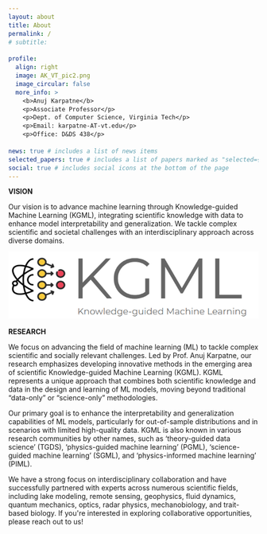 ```yaml
---
layout: about
title: About
permalink: /
# subtitle: 

profile: 
  align: right
  image: AK_VT_pic2.png
  image_circular: false
  more_info: >
    <b>Anuj Karpatne</b>
    <p>Associate Professor</p>
    <p>Dept. of Computer Science, Virginia Tech</p>
    <p>Email: karpatne-AT-vt.edu</p>
    <p>Office: D&DS 438</p>
    
news: true # includes a list of news items
selected_papers: true # includes a list of papers marked as "selected={true}"
social: true # includes social icons at the bottom of the page
---
```

**VISION**

Our vision is to advance machine learning through Knowledge-guided Machine Learning (KGML), integrating scientific knowledge with data to enhance model interpretability and generalization. We tackle complex scientific and societal challenges with an interdisciplinary approach across diverse domains.

![Image](/assets/img/lab_logo.png)

**RESEARCH**

We focus on advancing the field of machine learning (ML) to tackle complex scientific and socially relevant challenges. Led by Prof. Anuj Karpatne, our research emphasizes developing innovative methods in the emerging area of scientific Knowledge-guided Machine Learning (KGML). KGML represents a unique approach that combines both scientific knowledge and data in the design and learning of ML models, moving beyond traditional “data-only” or “science-only” methodologies.

Our primary goal is to enhance the interpretability and generalization capabilities of ML models, particularly for out-of-sample distributions and in scenarios with limited high-quality data. KGML is also known in various research communities by other names, such as ‘theory-guided data science’ (TGDS), ‘physics-guided machine learning’ (PGML), ‘science-guided machine learning’ (SGML), and ‘physics-informed machine learning’ (PIML).

We have a strong focus on interdisciplinary collaboration and have successfully partnered with experts across numerous scientific fields, including lake modeling, remote sensing, geophysics, fluid dynamics, quantum mechanics, optics, radar physics, mechanobiology, and trait-based biology. If you're interested in exploring collaborative opportunities, please reach out to us!
